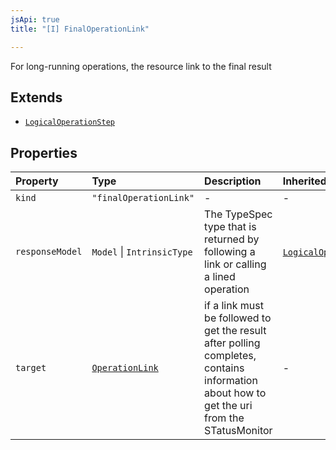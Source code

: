 ```yaml
---
jsApi: true
title: "[I] FinalOperationLink"

---
```

For long-running operations, the resource link to the final result

## Extends

- [`LogicalOperationStep`](LogicalOperationStep.md)

## Properties

| Property | Type | Description | Inherited from |
| :------ | :------ | :------ | :------ |
| `kind` | `"finalOperationLink"` | - | - |
| `responseModel` | `Model` \| `IntrinsicType` | The TypeSpec type that is returned by following a link or calling a lined operation | [`LogicalOperationStep`](LogicalOperationStep.md).`responseModel` |
| `target` | [`OperationLink`](OperationLink.md) | if a link must be followed to get the result after polling completes, contains information about how to get the uri from the STatusMonitor | - |
